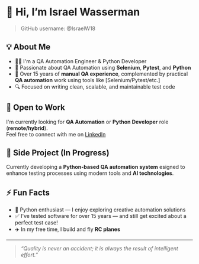 # 👋 Hi, I’m Israel Wasserman
> GitHub username: @IsraelW18
> 
## 💡 About Me
- 👨‍💻 I'm a QA Automation Engineer & Python Developer
- 👀 Passionate about QA Automation using **Selenium**, **Pytest**, and **Python**
- 🧪 Over 15 years of **manual QA experience**, complemented by practical **QA automation** work using tools like [Selenium/Pytest/etc.]
- 🔍 Focused on writing clean, scalable, and maintainable test code

## 💼 Open to Work
I'm currently looking for **QA Automation** or **Python Developer** role (**remote/hybrid**).  
Feel free to connect with me on [LinkedIn](https://www.linkedin.com/in/israel-wasserman/)

## 🚀 Side Project (In Progress)
Currently developing a **Python-based QA automation system** esigned to enhance testing processes using modern tools and **AI technologies**.

## ⚡ Fun Facts
- 🐍 Python enthusiast — I enjoy exploring creative automation solutions  
- ✅ I’ve tested software for over 15 years — and still get excited about a perfect test case!
- ✈️ In my free time, I build and fly **RC planes**

---

> _“Quality is never an accident; it is always the result of intelligent effort.”_
